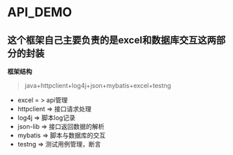 # API_DEMO

## 这个框架自己主要负责的是excel和数据库交互这两部分的封装

**框架结构**

> java+httpclient+log4j+json+mybatis+excel+testng

- excel = > api管理
- httpclient => 接口请求处理
- log4j => 脚本log记录
- json-lib => 接口返回数据的解析
- mybatis => 脚本与数据库的交互
- testng => 测试用例管理，断言
